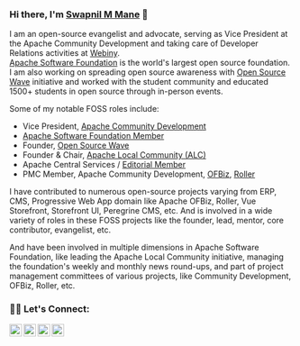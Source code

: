 ### Hi there, I'm [Swapnil M Mane](https://www.swapnilmmane.com/) 👋 

I am an open-source evangelist and advocate, serving as Vice President at the Apache Community Development and taking care of Developer Relations activities at [Webiny](https://www.webiny.com/).  
[Apache Software Foundation](https://www.apache.org/) is the world's largest open source foundation. I am also working on spreading open source awareness with [Open Source Wave](https://www.opensourcewave.io) initiative and worked with the student community and educated 1500+ students in open source through in-person events.

Some of my notable FOSS roles include:

- Vice President, [Apache Community Development](https://community.apache.org/)
- [Apache Software Foundation Member](https://www.apache.org/foundation/governance/members)
- Founder, [Open Source Wave](https://www.opensourcewave.io)
- Founder & Chair, [Apache Local Community (ALC)](https://s.apache.org/alc)
- Apache Central Services / [Editorial Member](https://blogs.apache.org/foundation/category/Newsletter)
- PMC Member, Apache Community Development, [OFBiz](https://ofbiz.apache.org/), [Roller](https://roller.apache.org/)

I have contributed to numerous open-source projects varying from ERP, CMS, Progressive Web App domain like Apache OFBiz, Roller, Vue Storefront, Storefront UI, Peregrine CMS, etc.
And is involved in a wide variety of roles in these FOSS projects like the founder, lead, mentor, core contributor, evangelist, etc.

And have been involved in multiple dimensions in Apache Software Foundation, like leading the Apache Local Community initiative, managing the foundation's weekly and monthly news round-ups, and part of project management committees of various projects, like Community Development, OFBiz, Roller, etc.

### 🤝🏿 Let's Connect:

[<img align="left" alt="swapnilmmane | Twitter" width="22px" src="https://cdns.iconmonstr.com/wp-content/assets/preview/2012/240/iconmonstr-twitter-5.png" />][twitter]
[<img align="left" alt="swapnilmmane | LinkedIn" width="22px" src="https://cdns.iconmonstr.com/wp-content/assets/preview/2012/240/iconmonstr-linkedin-5.png" />][linkedin]
[<img align="left" alt="swapnilmmane.com" width="22px" src="https://cdns.iconmonstr.com/wp-content/assets/preview/2012/240/iconmonstr-globe-5.png" />][website]
[<img align="left" alt="Open Source Wave | YouTube" width="22px" src="https://cdns.iconmonstr.com/wp-content/assets/preview/2013/240/iconmonstr-youtube-10.png" />][youtube]

[website]: https://swapnilmmane.com
[twitter]: https://twitter.com/SwapnilMMane
[linkedin]: https://linkedin.com/in/SwapnilMMane
[youtube]: https://youtube.com/OpenSourceWave

